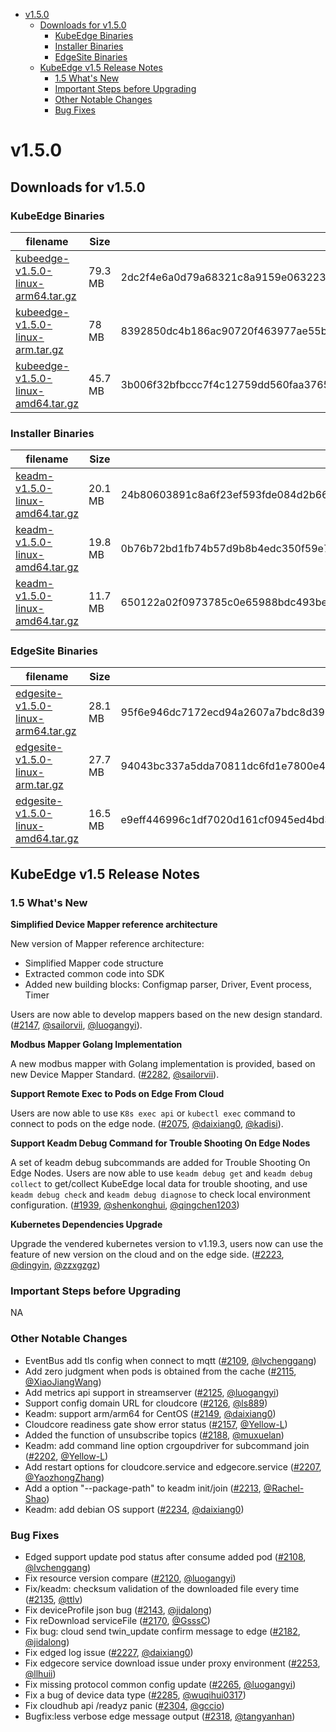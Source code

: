   * [v1.5.0](#v150)
     * [Downloads for v1.5.0](#downloads-for-v150)
        * [KubeEdge Binaries](#kubeedge-binaries)
        * [Installer Binaries](#installer-binaries)
        * [EdgeSite Binaries](#edgesite-binaries)
     * [KubeEdge v1.5 Release Notes](#kubeedge-v15-release-notes)
        * [1.5 What's New](#15-whats-new)
        * [Important Steps before Upgrading](#important-steps-before-upgrading)
        * [Other Notable Changes](#other-notable-changes)
        * [Bug Fixes](#bug-fixes)


# v1.5.0

## Downloads for v1.5.0

### KubeEdge Binaries
| filename | Size | sha512 hash |
| -------- | ---- | ----------- |
| [kubeedge-v1.5.0-linux-arm64.tar.gz](https://github.com/kubeedge/kubeedge/releases/download/v1.5.0/kubeedge-v1.5.0-linux-arm64.tar.gz) |  79.3 MB | 2dc2f4e6a0d79a68321c8a9159e063223a1822bcc56084e99222d5660a2187356b11d0124d05d12ad2b6e536d013d0e016f07d12d2ef42ab703e1fba18ce8805 |
| [kubeedge-v1.5.0-linux-arm.tar.gz](https://github.com/kubeedge/kubeedge/releases/download/v1.5.0/kubeedge-v1.5.0-linux-arm.tar.gz) | 78 MB | 8392850dc4b186ac90720f463977ae55b356cfbf889125d86f344283e514f65414d93505c1f21a5f9dc9633cc0e6bdb16fe68cc6b8d8055c880d82b641c97db8 |
| [kubeedge-v1.5.0-linux-amd64.tar.gz](https://github.com/kubeedge/kubeedge/releases/download/v1.5.0/kubeedge-v1.5.0-linux-amd64.tar.gz) | 45.7 MB | 3b006f32bfbccc7f4c12759dd560faa37655bdcb16bcb590574d9f5ed2fe6dd06e5e1a5dd8e7bb3fdf248794eacd8b13e7c8a3edfadb17597f7bf35620cf3159 |


### Installer Binaries
| filename | Size | sha512 hash |
| -------- | ---- | ----------- |
| [keadm-v1.5.0-linux-amd64.tar.gz](https://github.com/kubeedge/kubeedge/releases/download/v1.5.0/keadm-v1.5.0-linux-arm64.tar.gz) |  20.1 MB | 24b80603891c8a6f23ef593fde084d2b6629e1c0d7a33d8770ba4002d7083b6c4c8bfce6a1975ca1a94ff19402a8dbbcd5954cd399312e3fb2958afcf9878461 |
| [keadm-v1.5.0-linux-amd64.tar.gz](https://github.com/kubeedge/kubeedge/releases/download/v1.5.0/keadm-v1.5.0-linux-arm.tar.gz) |  19.8 MB | 0b76b72bd1fb74b57d9b8b4edc350f59e7935ad2a07cf225fc5103a5552fbc1b0ee0cd8db7e5afd1c0eab06af4dcc7a0879ea5e3b16073acec0efeecfb429bec |
| [keadm-v1.5.0-linux-amd64.tar.gz](https://github.com/kubeedge/kubeedge/releases/download/v1.5.0/keadm-v1.5.0-linux-amd64.tar.gz) |  11.7 MB | 650122a02f0973785c0e65988bdc493be17597e8fb159028edbcdbc0355801772a90bdf4b822f8fb905f626958c0549137e2f39d07ccca0a2f611b7d7941e627 |


### EdgeSite Binaries
| filename | Size | sha512 hash |
| -------- | ---- | ----------- |
| [edgesite-v1.5.0-linux-arm64.tar.gz](https://github.com/kubeedge/kubeedge/releases/download/v1.5.0/edgesite-v1.5.0-linux-arm64.tar.gz) | 28.1 MB | 95f6e946dc7172ecd94a2607a7bdc8d39046e513c975c8bd3c88652c5800df3465fb620e5ac2558b22c861ec95bdad7842333d4d95e53e5ab27bcf96039ae054 |
| [edgesite-v1.5.0-linux-arm.tar.gz](https://github.com/kubeedge/kubeedge/releases/download/v1.5.0/edgesite-v1.5.0-linux-arm.tar.gz) | 27.7 MB | 94043bc337a5dda70811dc6fd1e7800e418abf31ec6a442980182c5767ab86886acbbc12e34951f580be0bcd750e3b35ac69211af48379ea9325a18c25326654 |
| [edgesite-v1.5.0-linux-amd64.tar.gz](https://github.com/kubeedge/kubeedge/releases/download/v1.5.0/edgesite-v1.5.0-linux-amd64.tar.gz) | 16.5 MB | e9eff446996c1df7020d161cf0945ed4bd378f23fadf5e3c77c84c3b0b7d6255fbb55482dcb23a6bf2e74ff3f953b901c42cf28e5a6fb9adf3e6e4651c9e6832 |


## KubeEdge v1.5 Release Notes

### 1.5 What's New

**Simplified Device Mapper reference architecture**

New version of Mapper reference architecture:

- Simplified Mapper code structure
- Extracted common code into SDK
- Added new building blocks: Configmap parser, Driver, Event process, Timer

Users are now able to develop mappers based on the new design standard.([#2147](https://github.com/kubeedge/kubeedge/pull/2147), [@sailorvii](https://github.com/sailorvii), [@luogangyi](https://github.com/luogangyi)).

**Modbus Mapper Golang Implementation**

A new modbus mapper with Golang implementation is provided, based on new Device Mapper Standard. ([#2282](https://github.com/kubeedge/kubeedge/pull/2282), [@sailorvii](https://github.com/sailorvii)). 

**Support Remote Exec to Pods on Edge From Cloud**

Users are now able to use `K8s exec api` or `kubectl exec` command to connect to pods on the edge node. ([#2075](https://github.com/kubeedge/kubeedge/pull/2075), [@daixiang0](https://github.com/daixiang0), [@kadisi](https://github.com/kadisi)).

**Support Keadm Debug Command for Trouble Shooting On Edge Nodes**

A set of keadm debug subcommands are added for Trouble Shooting On Edge Nodes.
Users are now able to use `keadm debug get` and `keadm debug collect` to get/collect KubeEdge local data for trouble shooting, 
and use `keadm debug check` and `keadm debug diagnose` to check local environment configuration. ([#1939](https://github.com/kubeedge/kubeedge/pull/1939), [@shenkonghui](https://github.com/shenkonghui), [@qingchen1203](https://github.com/qingchen1203))

**Kubernetes Dependencies Upgrade**

Upgrade the vendered kubernetes version to v1.19.3, users now can use the feature of new version
on the cloud and on the edge side. ([#2223](https://github.com/kubeedge/kubeedge/pull/2223), [@dingyin](https://github.com/dingyin), [@zzxgzgz](https://github.com/zzxgzgz))

### Important Steps before Upgrading

NA

### Other Notable Changes

- EventBus add tls config when connect to mqtt ([#2109](https://github.com/kubeedge/kubeedge/pull/2109), [@lvchenggang](https://github.com/lvchenggang))
- Add zero judgment when pods is obtained from the cache ([#2115](https://github.com/kubeedge/kubeedge/pull/2115), [@XiaoJiangWang](https://github.com/XiaoJiangWang))
- Add metrics api support in streamserver ([#2125](https://github.com/kubeedge/kubeedge/pull/2125), [@luogangyi](https://github.com/luogangyi))
- Support config domain URL for cloudcore ([#2126](https://github.com/kubeedge/kubeedge/pull/2126), [@ls889](https://github.com/ls889))
- Keadm: support arm/arm64 for CentOS ([#2149](https://github.com/kubeedge/kubeedge/pull/2149), [@daixiang0](https://github.com/daixiang0))
- Cloudcore readiness gate show error status ([#2157](https://github.com/kubeedge/kubeedge/pull/2157), [@Yellow-L](https://github.com/Yellow-L))
- Added the function of unsubscribe topics ([#2188](https://github.com/kubeedge/kubeedge/pull/2188), [@muxuelan](https://github.com/muxuelan))
- Keadm: add command line option crgoupdriver for subcommand join ([#2202](https://github.com/kubeedge/kubeedge/pull/2202), [@Yellow-L](https://github.com/Yellow-L))
- Add restart options for cloudcore.service and edgecore.service ([#2207](https://github.com/kubeedge/kubeedge/pull/2207), [@YaozhongZhang](https://github.com/YaozhongZhang))
- Add a option "--package-path" to keadm init/join ([#2213](https://github.com/kubeedge/kubeedge/pull/2213), [@Rachel-Shao](https://github.com/Rachel-Shao))
- Keadm: add debian OS support ([#2234](https://github.com/kubeedge/kubeedge/pull/2234), [@daixiang0](https://github.com/daixiang0))



### Bug Fixes

- Edged support update pod status after consume added pod ([#2108](https://github.com/kubeedge/kubeedge/pull/2108), [@lvchenggang](https://github.com/lvchenggang))
- Fix resource version compare ([#2120](https://github.com/kubeedge/kubeedge/pull/2120), [@luogangyi](https://github.com/luogangyi))
- Fix/keadm: checksum validation of the downloaded file every time ([#2135](https://github.com/kubeedge/kubeedge/pull/2135), [@ttlv](https://github.com/ttlv))
- Fix deviceProfile json bug ([#2143](https://github.com/kubeedge/kubeedge/pull/2143), [@jidalong](https://github.com/jidalong))
- Fix reDownload serviceFile ([#2170](https://github.com/kubeedge/kubeedge/pull/2170), [@GsssC](https://github.com/GsssC))
- Fix bug: cloud send twin_update confirm message to edge ([#2182](https://github.com/kubeedge/kubeedge/pull/2182), [@jidalong](https://github.com/jidalong))
- Fix edged log issue ([#2227](https://github.com/kubeedge/kubeedge/pull/2227), [@daixiang0](https://github.com/daixiang0))
- Fix edgecore service download issue under proxy environment ([#2253](https://github.com/kubeedge/kubeedge/pull/2253), [@llhuii](https://github.com/llhuii))
- Fix missing protocol common config update ([#2265](https://github.com/kubeedge/kubeedge/pull/2265), [@luogangyi](https://github.com/luogangyi))
- Fix a bug of device data type ([#2285](https://github.com/kubeedge/kubeedge/pull/2285), [@wuqihui0317](https://github.com/wuqihui0317))
- Fix cloudhub api /readyz panic ([#2304](https://github.com/kubeedge/kubeedge/pull/2304), [@gccio](https://github.com/gccio))
- Bugfix:less verbose edge message output ([#2318](https://github.com/kubeedge/kubeedge/pull/2318), [@tangyanhan](https://github.com/tangyanhan))
